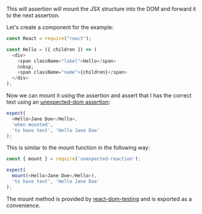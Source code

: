 This will assertion will mount the JSX structure into the DOM and forward it to the next assertion.

Let's create a component for the example:

```js
const React = require("react");

const Hello = ({ children }) => (
  <div>
    <span className="label">Hello</span>
    &nbsp;
    <span className="name">{children}</span>
  </div>
); 
```

Now we can mount it using the assertion and assert that I has the correct text using an [unexpected-dom assertion](https://unexpected.js.org/unexpected-dom/assertions/DOMElement/to-have-text/):

```js
expect(
  <Hello>Jane Doe</Hello>,
  'when mounted',
  'to have text', 'Hello Jane Doe'
);
```

This is similar to the mount function in the following way:

<!-- unexpected-markdown evaluate:false -->

```js
const { mount } = require('unexpected-reaction');
```

```js
expect(
  mount(<Hello>Jane Doe</Hello>),
  'to have text', 'Hello Jane Doe'
);
```

The mount method is provided by
[react-dom-testing](https://github.com/sunesimonsen/react-dom-testing/)
and is exported as a convenience.
